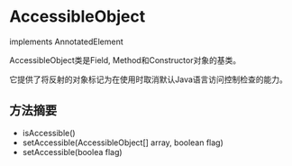 # AccessibleObject

implements AnnotatedElement

AccessibleObject类是Field, Method和Constructor对象的基类。

它提供了将反射的对象标记为在使用时取消默认Java语言访问控制检查的能力。



## 方法摘要

* isAccessible\(\)
* setAccessible\(AccessibleObject\[\] array, boolean flag\)
* setAccessible\(boolea flag\)



